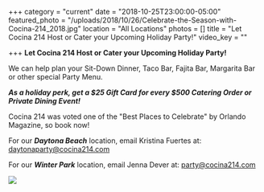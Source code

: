 +++
category = "current"
date = "2018-10-25T23:00:00-05:00"
featured_photo = "/uploads/2018/10/26/Celebrate-the-Season-with-Cocina-214_2018.jpg"
location = "All Locations"
photos = []
title = "Let Cocina 214 Host or Cater your Upcoming Holiday Party!"
video_key = ""

+++
**Let Cocina 214 Host or Cater your Upcoming Holiday Party!**

We can help plan your Sit-Down Dinner, Taco Bar, Fajita Bar, Margarita Bar or other special Party Menu.

**_As a holiday perk, get a $25 Gift Card for every $500 Catering Order or Private Dining Event!_**

Cocina 214 was voted one of the "Best Places to Celebrate" by Orlando Magazine, so book now!

For our **_Daytona Beach_** location, email Kristina Fuertes at: daytonaparty@cocina214.com

For our **_Winter Park_** location, email Jenna Dever at: party@cocina214.com

![](/uploads/2018/10/26/Orlando-Magazine-Ad_Dec-2018.jpg)